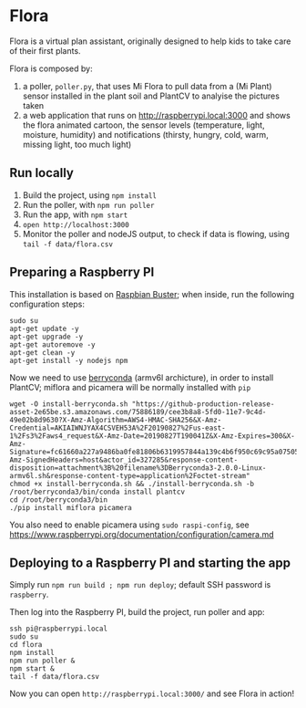 # Flora

Flora is a virtual plan assistant, originally designed to help kids to take care of their first plants.

Flora is composed by:

1. a poller, `poller.py`, that uses Mi Flora to pull data from a (Mi Plant) sensor installed in the plant soil and PlantCV to analyise the pictures taken
2. a web application that runs on http://raspberrypi.local:3000 and shows the flora animated cartoon, the sensor levels (temperature, light, moisture, humidity) and notifications (thirsty, hungry, cold, warm, missing light, too much light)

## Run locally

1. Build the project, using `npm install`
2. Run the poller, with `npm run poller`
3. Run the app, with `npm start`
4. `open http://localhost:3000`
5. Monitor the poller and nodeJS output, to check if data is flowing, using `tail -f data/flora.csv`

## Preparing a Raspberry PI

This installation is based on [Raspbian Buster](https://www.raspberrypi.org/blog/buster-the-new-version-of-raspbian/); when inside, run the following configuration steps:
```
sudo su
apt-get update -y
apt-get upgrade -y
apt-get autoremove -y
apt-get clean -y
apt-get install -y nodejs npm
```

Now we need to use [berryconda](https://github.com/jjhelmus/berryconda) (armv6l archicture), in order to install PlantCV; miflora and picamera will be normally installed with `pip`
```
wget -O install-berryconda.sh "https://github-production-release-asset-2e65be.s3.amazonaws.com/75886189/cee3b8a8-5fd0-11e7-9c4d-49e02b8d9630?X-Amz-Algorithm=AWS4-HMAC-SHA256&X-Amz-Credential=AKIAIWNJYAX4CSVEH53A%2F20190827%2Fus-east-1%2Fs3%2Faws4_request&X-Amz-Date=20190827T190041Z&X-Amz-Expires=300&X-Amz-Signature=fc61660a227a9486ba0fe81806b6319957844a139c4b6f950c69c95a07505433&X-Amz-SignedHeaders=host&actor_id=327285&response-content-disposition=attachment%3B%20filename%3DBerryconda3-2.0.0-Linux-armv6l.sh&response-content-type=application%2Foctet-stream"
chmod +x install-berryconda.sh && ./install-berryconda.sh -b
/root/berryconda3/bin/conda install plantcv
cd /root/berryconda3/bin
./pip install miflora picamera
```

You also need to enable picamera using `sudo raspi-config`, see https://www.raspberrypi.org/documentation/configuration/camera.md

## Deploying to a Raspberry PI and starting the app

Simply run `npm run build ; npm run deploy`; default SSH password is `raspberry`.

Then log into the Raspberry PI, build the project, run poller and app:

```
ssh pi@raspberrypi.local
sudo su
cd flora
npm install
npm run poller &
npm start &
tail -f data/flora.csv
```

Now you can open `http://raspberrypi.local:3000/` and see Flora in action!